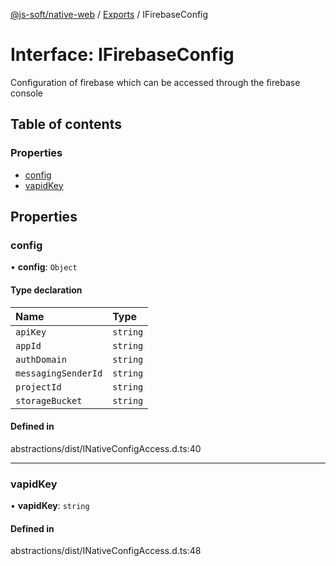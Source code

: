 [@js-soft/native-web](../README.md) / [Exports](../modules.md) / IFirebaseConfig

# Interface: IFirebaseConfig

Configuration of firebase which can be accessed through the firebase console

## Table of contents

### Properties

-   [config](IFirebaseConfig.md#config)
-   [vapidKey](IFirebaseConfig.md#vapidkey)

## Properties

### config

• **config**: `Object`

#### Type declaration

| Name                | Type     |
| :------------------ | :------- |
| `apiKey`            | `string` |
| `appId`             | `string` |
| `authDomain`        | `string` |
| `messagingSenderId` | `string` |
| `projectId`         | `string` |
| `storageBucket`     | `string` |

#### Defined in

abstractions/dist/INativeConfigAccess.d.ts:40

---

### vapidKey

• **vapidKey**: `string`

#### Defined in

abstractions/dist/INativeConfigAccess.d.ts:48

